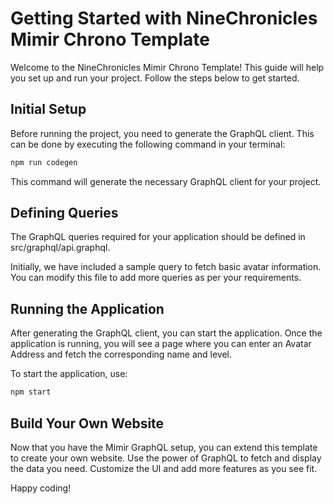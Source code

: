 # Getting Started with NineChronicles Mimir Chrono Template
Welcome to the NineChronicles Mimir Chrono Template! This guide will help you set up and run your project. Follow the steps below to get started.

## Initial Setup
Before running the project, you need to generate the GraphQL client. This can be done by executing the following command in your terminal:

```sh
npm run codegen
```
This command will generate the necessary GraphQL client for your project.

## Defining Queries
The GraphQL queries required for your application should be defined in src/graphql/api.graphql.

Initially, we have included a sample query to fetch basic avatar information. You can modify this file to add more queries as per your requirements.

## Running the Application
After generating the GraphQL client, you can start the application. Once the application is running, you will see a page where you can enter an Avatar Address and fetch the corresponding name and level.

To start the application, use:
```sh
npm start
```

## Build Your Own Website
Now that you have the Mimir GraphQL setup, you can extend this template to create your own website. Use the power of GraphQL to fetch and display the data you need. Customize the UI and add more features as you see fit.

Happy coding!
